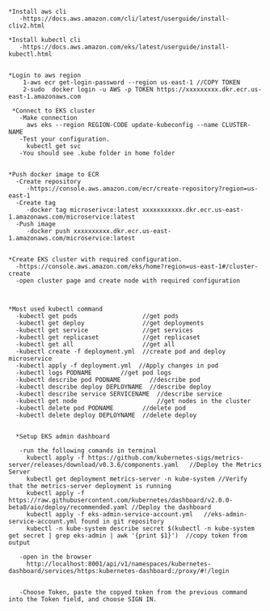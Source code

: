 
    *Install aws cli
       -https://docs.aws.amazon.com/cli/latest/userguide/install-cliv2.html

    *Install kubectl cli
       -https://docs.aws.amazon.com/eks/latest/userguide/install-kubectl.html


    *Login to aws region
        1-aws ecr get-login-password --region us-east-1 //COPY TOKEN
        2-sudo  docker login -u AWS -p TOKEN https://xxxxxxxxx.dkr.ecr.us-east-1.amazonaws.com
        
     *Connect to EKS cluster
       -Make connection
         aws eks --region REGION-CODE update-kubeconfig --name CLUSTER-NAME
       -Test your configuration.
         kubectl get svc
       -You should see .kube folder in home folder 


    *Push docker image to ECR
      -Create repository
         -https://console.aws.amazon.com/ecr/create-repository?region=us-east-1
      -Create tag
         -docker tag microserivce:latest xxxxxxxxxxx.dkr.ecr.us-east-1.amazonaws.com/microservice:latest
      -Push image
         -docker push xxxxxxxxxx.dkr.ecr.us-east-1.amazonaws.com/microservice:latest


    *Create EKS cluster with required configuration.
      -https://console.aws.amazon.com/eks/home?region=us-east-1#/cluster-create
      -open cluster page and create node with required configuration



    *Most used kubectl command
      -kubectl get pods                  //get pods 
      -kubectl get deploy                //get deployments
      -kubectl get service               //get services
      -kubectl get replicaset            //get replicaset 
      -kubectl get all                   //get all
      -kubectl create -f deployment.yml  //create pod and deploy microservice 
      -kubectl apply -f deployment.yml  //Apply changes in pod
      -kubectl logs PODNAME        //get pod logs
      -kubectl describe pod PODNAME        //describe pod
      -kubectl describe deploy DEPLOYNAME  //describe deploy
      -kubectl describe service SERVICENAME  //describe service
      -kubectl get node                      //get nodes in the cluster
      -kubectl delete pod PODNAME        //delete pod
      -kubectl delete deploy DEPLOYNAME  //delete deploy 
      
      
      *Setup EKS admin dashboard 
      
       -run the following comands in terminal
         kubectl apply -f https://github.com/kubernetes-sigs/metrics-server/releases/download/v0.3.6/components.yaml   //Deploy the Metrics Server
         kubectl get deployment metrics-server -n kube-system //Verify that the metrics-server deployment is running 
         kubectl apply -f https://raw.githubusercontent.com/kubernetes/dashboard/v2.0.0-beta8/aio/deploy/recommended.yaml //Deploy the dashboard
         kubectl apply -f eks-admin-service-account.yml   //eks-admin-service-account.yml found in git repository 
         kubectl -n kube-system describe secret $(kubectl -n kube-system get secret | grep eks-admin | awk '{print $1}')  //copy token from output

       -open in the browser   
         http://localhost:8001/api/v1/namespaces/kubernetes-dashboard/services/https:kubernetes-dashboard:/proxy/#!/login
         
         
       -Choose Token, paste the copyed token from the previous command into the Token field, and choose SIGN IN.

  


  





